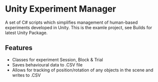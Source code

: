 # Unity Experiment Manager
A set of C# scripts which simplifies management of human-based experiments developed in Unity. This is the examle project, see Builds for latest Unity Package.

## Features

* Classes for experiment Session, Block & Trial
* Saves behavioural data to .CSV file
* Allows for tracking of position/rotation of any objects in the scene and writes to .CSV
